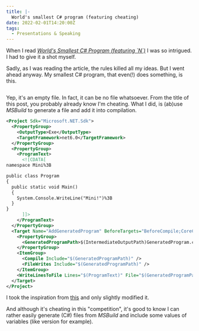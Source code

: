 ```yaml
---
title: |-
  World's smallest C# program (featuring cheating)
date: 2022-02-01T14:20:00Z
tags:
  - Presentations & Speaking
---
```

When I read [_World's Smallest C# Program (featuring \`N\`)_][1] I was so intrigued. I had to give it a shot myself.

<!-- excerpt -->

Sadly, as I was reading the article, the rules killed all my ideas. But I went ahead anyway. My smallest C# program, that even(!) does something, is this.

```csharp
```

Yep, it's an empty file. In fact, it can be no file whatsoever. From the title of this post, you probably already know I'm cheating. What I did, is (ab)use _MSBuild_ to generate a file and add it into compilation.

```xml
<Project Sdk="Microsoft.NET.Sdk">
  <PropertyGroup>
    <OutputType>Exe</OutputType>
    <TargetFramework>net6.0</TargetFramework>
  </PropertyGroup>
  <PropertyGroup>
    <ProgramText>
      <![CDATA[
namespace Mini%3B

public class Program
{
  public static void Main()
  {
    System.Console.WriteLine("Mini!")%3B
  }
}
      ]]>
    </ProgramText>
  </PropertyGroup>
  <Target Name="AddGeneratedProgram" BeforeTargets="BeforeCompile;CoreCompile" Inputs="$(MSBuildAllProjects)" Outputs="$(IntermediateOutputPath)GeneratedProgram.cs">
    <PropertyGroup>
      <GeneratedProgramPath>$(IntermediateOutputPath)GeneratedProgram.cs</GeneratedProgramPath>
    </PropertyGroup>
    <ItemGroup>
      <Compile Include="$(GeneratedProgramPath)" />
      <FileWrites Include="$(GeneratedProgramPath)" />
    </ItemGroup>
    <WriteLinesToFile Lines="$(ProgramText)" File="$(GeneratedProgramPath)" WriteOnlyWhenDifferent="true" Overwrite="true" />
  </Target>
</Project>
```

I took the inspiration from [this][2] and only slightly modified it.

And although it's cheating in this "competition", it's good to know I can rather easily generate (C#) files from _MSBuild_ and include some values of variables (like version for example).

[1]: https://nietras.com/2021/10/09/worlds-smallest-csharp-program/
[2]: https://gist.github.com/KirillOsenkov/f20cb84d37a89b01db63f8aafe03f19b
